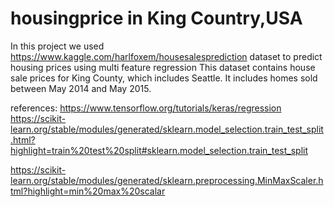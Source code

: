 # housingprice in King Country,USA
In this project we used https://www.kaggle.com/harlfoxem/housesalesprediction dataset to predict housing prices using multi feature regression
This dataset contains house sale prices for King County, which includes Seattle. It includes homes sold between May 2014 and May 2015.

references: https://www.tensorflow.org/tutorials/keras/regression
https://scikit-learn.org/stable/modules/generated/sklearn.model_selection.train_test_split.html?highlight=train%20test%20split#sklearn.model_selection.train_test_split

https://scikit-learn.org/stable/modules/generated/sklearn.preprocessing.MinMaxScaler.html?highlight=min%20max%20scalar

